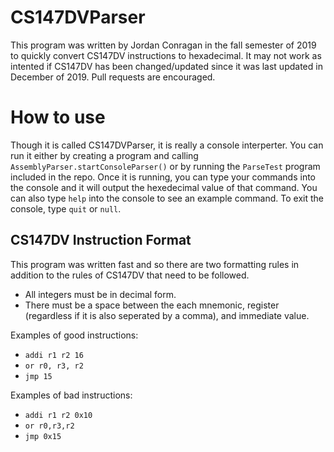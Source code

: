 # CS147DVParser

This program was written by Jordan Conragan in the fall semester of 2019 to quickly convert CS147DV instructions to hexadecimal. It may not work as intented if CS147DV has been changed/updated since it was last updated in December of 2019. Pull requests are encouraged. 

# How to use
Though it is called CS147DVParser, it is really a console interperter. You can run it either by creating a program and calling ```AssemblyParser.startConsoleParser()``` or by running the ```ParseTest``` program included in the repo. Once it is running, you can type your commands into the console and it will output the hexedecimal value of that command. You can also type ```help``` into the console to see an example command. To exit the console, type ```quit``` or ```null```.

## CS147DV Instruction Format
This program was written fast and so there are two formatting rules in addition to the rules of CS147DV that need to be followed.
- All integers must be in decimal form.
- There must be a space between the each mnemonic, register (regardless if it is also seperated by a comma), and immediate value.

Examples of good instructions:
- ```addi r1 r2 16```
- ```or r0, r3, r2```
- ```jmp 15```

Examples of bad instructions:
- ```addi r1 r2 0x10```
- ```or r0,r3,r2```
- ```jmp 0x15```
